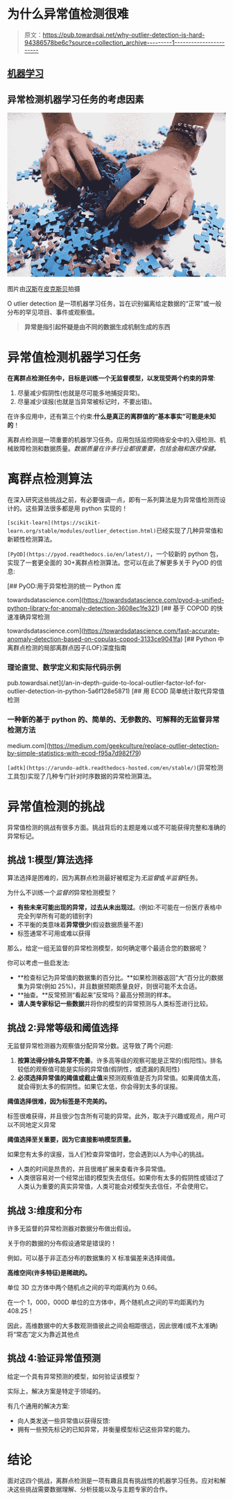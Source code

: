 # 为什么异常值检测很难

> 原文：<https://pub.towardsai.net/why-outlier-detection-is-hard-94386578be6c?source=collection_archive---------1----------------------->

## [机器学习](https://towardsai.net/p/category/machine-learning)

## 异常检测机器学习任务的考虑因素

![](img/91d132cc40e665b67539fdf3c3c2de11.png)

图片由[汉斯](https://pixabay.com/users/hans-2/)在[皮克斯贝](https://pixabay.com/photos/pieces-of-the-puzzle-mix-hands-592798/)拍摄

O utlier detection 是一项机器学习任务，旨在识别偏离给定数据的“正常”或一般分布的罕见项目、事件或观察值。

> **异常是指引起怀疑是由不同的数据生成机制生成的东西**

# 异常值检测机器学习任务

**在离群点检测任务中，目标是训练一个无监督模型，以发现受两个约束的异常**:

1.  尽量减少假阴性(也就是尽可能多地捕捉异常)。
2.  尽量减少误报(也就是当异常被标记时，不要出错)。

在许多应用中，还有第三个约束:**什么是真正的离群值的“基本事实”可能是未知的**！

离群点检测是一项重要的机器学习任务。应用包括监控网络安全中的入侵检测、机械故障检测和数据质量。*数据质量在许多行业都很重要，包括金融和医疗保健。*

# 离群点检测算法

在深入研究这些挑战之前，有必要强调一点，即有一系列算法是为异常值检测而设计的。这些算法很多都是用 python 实现的！

`[scikit-learn](https://scikit-learn.org/stable/modules/outlier_detection.html)`已经实现了几种异常值和新颖性检测算法。

`[PyOD](https://pyod.readthedocs.io/en/latest/)`，一个较新的 python 包，实现了一套更全面的 30+离群点检测算法。您可以在此了解更多关于 PyOD 的信息:

[](https://towardsdatascience.com/pyod-a-unified-python-library-for-anomaly-detection-3608ec1fe321) [## PyOD:用于异常检测的统一 Python 库

towardsdatascience.com](https://towardsdatascience.com/pyod-a-unified-python-library-for-anomaly-detection-3608ec1fe321) [](https://towardsdatascience.com/fast-accurate-anomaly-detection-based-on-copulas-copod-3133ce9041fa) [## 基于 COPOD 的快速准确异常检测

towardsdatascience.com](https://towardsdatascience.com/fast-accurate-anomaly-detection-based-on-copulas-copod-3133ce9041fa) [](/an-in-depth-guide-to-local-outlier-factor-lof-for-outlier-detection-in-python-5a6f128e5871) [## Python 中离群点检测的局部离群点因子(LOF)深度指南

### 理论直觉、数学定义和实际代码示例

pub.towardsai.net](/an-in-depth-guide-to-local-outlier-factor-lof-for-outlier-detection-in-python-5a6f128e5871) [](https://medium.com/geekculture/replace-outlier-detection-by-simple-statistics-with-ecod-f95a7d982f79) [## 用 ECOD 简单统计取代异常值检测

### 一种新的基于 python 的、简单的、无参数的、可解释的无监督异常检测方法

medium.com](https://medium.com/geekculture/replace-outlier-detection-by-simple-statistics-with-ecod-f95a7d982f79) 

`[adtk](https://arundo-adtk.readthedocs-hosted.com/en/stable/)`(异常检测工具包)实现了几种专门针对时序数据的异常检测算法。

# 异常值检测的挑战

异常值检测的挑战有很多方面。挑战背后的主题是难以或不可能获得完整和准确的异常标记。

## 挑战 1:模型/算法选择

算法选择是困难的，因为离群点检测最好被框定为*无监督*或*半监督*任务。

为什么不训练一个*监督的*异常检测模型？

*   **有些未来可能出现的异常，过去从未出现过**。(例如:不可能在一份医疗表格中完全列举所有可能的错别字)
*   不平衡的类意味着**异常很少**(假设数据质量不差)
*   标签通常不可用或难以获得

那么，给定一组无监督的异常检测模型，如何确定哪个最适合您的数据呢？

你可以考虑一些启发法:

*   **检查标记为异常值的数据集的百分比。**如果检测器返回“大”百分比的数据集为异常(例如 25%)，并且数据预期质量良好，则很可能不太合适。
*   **抽查。**反常预测“看起来”反常吗？最高分预测的样本。
*   **请人类专家标记一些数据**并将你的模型的异常预测与人类标签进行比较。

## 挑战 2:异常等级和阈值选择

无监督异常检测器为观察值分配异常分数。这导致了两个问题:

1.  **按算法得分排名异常不完善**。许多高等级的观察可能是正常的(假阳性)。排名较低的观察值可能是实际的异常值(假阴性，或遗漏的真阳性)
2.  **必须选择异常值的阈值或截止值**来预测观察值是否为异常值。如果阈值太高，就会得到太多的假阴性。如果它太低，你会得到太多的误报。

**阈值选择很难，因为标签是不完美的。**

标签很难获得，并且很少包含所有可能的异常。此外，取决于兴趣或观点，用户可以不同地定义异常

**阈值选择至关重要，因为它直接影响模型质量。**

如果您有太多的误报，当人们检查异常值时，您会遇到以人为中心的挑战。

*   人类的时间是昂贵的，并且很难扩展来查看许多异常值。
*   人类很容易对一个经常出错的模型失去信任。如果你有太多的假阴性或错过了人类认为重要的真实异常值，人类可能会对模型失去信任，不会使用它。

## 挑战 3:维度和分布

许多无监督的异常检测器对数据分布做出假设。

关于你的数据的分布假设通常是错误的！

例如，可以基于非正态分布的数据集的 X 标准偏差来选择阈值。

**高维空间(许多特征)是稀疏的。**

单位 3D 立方体中两个随机点之间的平均距离约为 0.66。

在一个 1，000，000D 单位的立方体中，两个随机点之间的平均距离约为 408.25！

因此，高维数据中的大多数观测值彼此之间会相距很远，因此很难(或不太准确)将“常态”定义为靠近其他点

## 挑战 4:验证异常值预测

给定一个具有异常预测的模型，如何验证该模型？

实际上，解决方案是特定于领域的。

有几个通用的解决方案:

*   向人类发送一些异常值以获得反馈:
*   拥有一些预先标记的已知异常，并衡量模型标记这些异常的能力。

# 结论

面对这四个挑战，离群点检测是一项有趣且具有挑战性的机器学习任务。应对和解决这些挑战需要数据理解、分析技能以及与主题专家的合作。